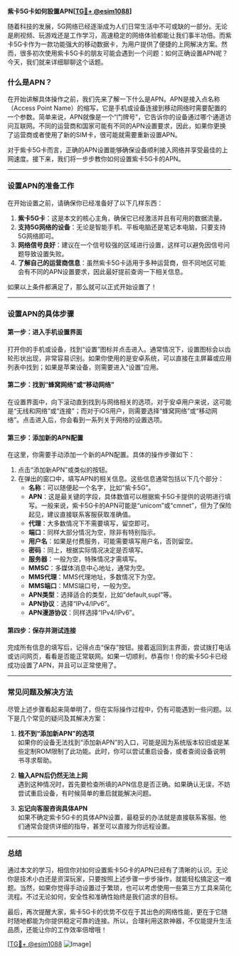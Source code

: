 **紫卡5G卡如何設置APN[[TG💪+ @esim1088](https://t.me/s/esim1088)]**

随着科技的发展，5G网络已经逐渐成为人们日常生活中不可或缺的一部分。无论是刷视频、玩游戏还是工作学习，高速稳定的网络体验都能让我们事半功倍。而紫卡5G卡作为一款功能强大的移动数据卡，为用户提供了便捷的上网解决方案。然而，很多初次使用紫卡5G卡的朋友可能会遇到一个问题：如何正确设置APN呢？今天，我们就来详细聊聊这个话题。

### 什么是APN？

在开始讲解具体操作之前，我们先来了解一下什么是APN。APN是接入点名称（Access Point Name）的缩写，它是手机或设备连接到移动网络时需要配置的一个参数。简单来说，APN就像是一个“门牌号”，它告诉你的设备通过哪个通道访问互联网。不同的运营商和国家可能有不同的APN设置要求，因此，如果你更换了运营商或者使用了新的SIM卡，很可能就需要重新设置APN。

对于紫卡5G卡而言，正确的APN设置能够确保设备顺利接入网络并享受最佳的上网速度。接下来，我们将一步步教你如何设置紫卡5G卡的APN。

---

### 设置APN的准备工作

在开始设置之前，请确保你已经准备好了以下几样东西：

1. **紫卡5G卡**：这是本文的核心主角，确保它已经激活并且有可用的数据流量。
2. **支持5G网络的设备**：无论是智能手机、平板电脑还是笔记本电脑，只要支持5G网络即可。
3. **网络信号良好**：建议在一个信号较强的区域进行设置，这样可以避免因信号问题导致设置失败。
4. **了解自己的运营商信息**：虽然紫卡5G卡适用于多种运营商，但不同地区可能会有不同的APN设置要求，因此最好提前查询一下相关信息。

如果以上条件都满足了，那么就可以正式开始设置了！

---

### 设置APN的具体步骤

#### 第一步：进入手机设置界面

打开你的手机或设备，找到“设置”图标并点击进入。通常情况下，设置图标会以齿轮形状出现，非常容易识别。如果你使用的是安卓系统，可以直接在主屏幕或应用列表中找到；如果是苹果设备，则需要进入“设置”应用。

#### 第二步：找到“蜂窝网络”或“移动网络”

在设置界面中，向下滚动直到找到与网络相关的选项。对于安卓用户来说，这可能是“无线和网络”或“连接”；而对于iOS用户，则需要选择“蜂窝网络”或“移动网络”。点击进入后，你会看到一系列关于网络的设置选项。

#### 第三步：添加新的APN配置

在这里，你需要手动添加一个新的APN配置。具体的操作步骤如下：

1. 点击“添加新APN”或类似的按钮。
2. 在弹出的窗口中，填写APN的相关信息。这些信息通常包括以下几个部分：
   - **名称**：可以随便起一个名字，比如“紫卡5G”。
   - **APN**：这是最关键的字段，具体数值可以根据紫卡5G卡提供的说明进行填写。一般来说，紫卡5G卡的APN可能是“unicom”或“cmnet”，但为了保险起见，建议直接联系客服获取准确值。
   - **代理**：大多数情况下不需要填写，留空即可。
   - **端口**：同样大部分情况为空，除非有特别指示。
   - **用户名**：如果是付费服务，可能需要填写用户名，否则留空。
   - **密码**：同上，根据实际情况决定是否填写。
   - **服务器**：一般为空，特殊情况才需填写。
   - **MMSC**：多媒体消息中心地址，通常为空。
   - **MMS代理**：MMS代理地址，多数情况下为空。
   - **MMS端口**：MMS端口号，一般为空。
   - **APN类型**：选择适合的类型，比如“default,supl”等。
   - **APN协议**：选择“IPv4/IPv6”。
   - **APN漫游协议**：同样选择“IPv4/IPv6”。

#### 第四步：保存并测试连接

完成所有信息的填写后，记得点击“保存”按钮。接着返回到主界面，尝试拨打电话或访问网页，看看是否能正常联网。如果一切顺利，恭喜你！你的紫卡5G卡已经成功设置了APN，并且可以正常使用了。

---

### 常见问题及解决方法

尽管上述步骤看起来简单明了，但在实际操作过程中，仍有可能遇到一些问题。以下是几个常见的疑问及其解决方案：

1. **找不到“添加新APN”的选项**  
   如果你的设备无法找到“添加新APN”的入口，可能是因为系统版本较旧或是某些定制ROM限制了此功能。此时，你可以尝试重启设备，或者查阅设备说明书寻求帮助。

2. **输入APN后仍然无法上网**  
   遇到这种情况时，首先要检查所填的APN信息是否正确。如果确认无误，不妨尝试重启设备，有时候简单的重启就能解决问题。

3. **忘记向客服咨询具体APN**  
   如果不确定紫卡5G卡的具体APN设置，最稳妥的办法就是直接联系客服。他们通常会提供详细的指导，甚至可以直接为你远程设置。

---

### 总结

通过本文的学习，相信你对如何设置紫卡5G卡的APN已经有了清晰的认识。无论你是技术小白还是资深玩家，只要按照上述步骤一步步操作，就能轻松搞定这一难题。当然，如果你觉得手动设置过于繁琐，也可以考虑使用一些第三方工具来简化流程。不过无论如何，安全性和准确性始终是我们追求的目标。

最后，再次提醒大家，紫卡5G卡的优势不仅在于其出色的网络性能，更在于它随时随地都能为你提供稳定可靠的连接。所以，合理利用这款神器，不仅能提升生活品质，还能让你的工作效率倍增哦！

[[TG💪+ @esim1088](https://t.me/s/esim1088) ![Image](https://i.postimg.cc/4NQfJmqS/Snipaste-2025-05-13-00-14-12.png)]
